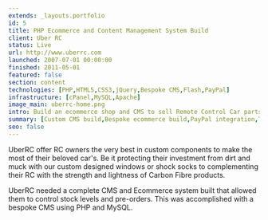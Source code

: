 ```yaml
---
extends: _layouts.portfolio
id: 5
title: PHP Ecommerce and Content Management System Build
client: Uber RC
status: Live
url: http://www.uberrc.com
launched: 2007-07-01 00:00:00
finished: 2011-05-01
featured: false
section: content
technologies: [PHP,HTML5,CSS3,jQuery,Bespoke CMS,Flash,PayPal]
infrastructure: [cPanel,MySQL,Apache]
image_main: uberrc-home.png
intro: Build an ecommerce shop and CMS to sell Remote Control Car parts internationally
summary: [Custom CMS build,Bespoke ecommerce build,PayPal integration,Testing,Flash header build]
seo: false
---
```


UberRC offer RC owners the very best in custom components to make the most of their beloved car's. Be it protecting their investment from dirt and muck with our custom designed windows or shock socks to complementing their RC with the strength and lightness of Carbon Fibre products.

UberRC needed a complete CMS and Ecommerce system built that allowed them to control stock levels and pre-orders. This was accomplished with a bespoke CMS using PHP and MySQL.
